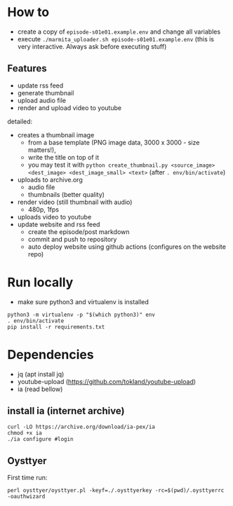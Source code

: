 # How to

- create a copy of `episode-s01e01.example.env` and change all variables
- execute `./marmita_uploader.sh episode-s01e01.example.env` (this is very interactive. Always ask before executing stuff)


## Features

- update rss feed
- generate thumbnail
- upload audio file
- render and upload video to youtube

detailed:
- creates a thumbnail image
  - from a base template (PNG image data, 3000 x 3000 - size matters!),
  - write the title on top of it
  - you may test it with `python create_thumbnail.py <source_image> <dest_image> <dest_image_small> <text>` (after `. env/bin/activate`)
- uploads to archive.org
  - audio file
  - thumbnails (better quality)
- render video (still thumbnail with audio)
  - 480p, 1fps
- uploads video to youtube
- update website and rss feed
  - create the episode/post markdown
  - commit and push to repository
  - auto deploy website using github actions (configures on the website repo)

# Run locally

- make sure python3 and virtualenv is installed

```
python3 -m virtualenv -p "$(which python3)" env
. env/bin/activate
pip install -r requirements.txt
```

# Dependencies

- jq (apt install jq)
- youtube-upload (https://github.com/tokland/youtube-upload)
- ia (read bellow)

## install ia (internet archive)
```
curl -LO https://archive.org/download/ia-pex/ia
chmod +x ia
./ia configure #login
```

## Oysttyer

First time run:
```
perl oysttyer/oysttyer.pl -keyf=./.oysttyerkey -rc=$(pwd)/.oysttyerrc -oauthwizard
```
